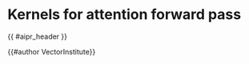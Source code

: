 # Kernels for attention forward pass

<!-- Header -->

{{ #aipr_header }}

<!-- Main Body -->

<!-- Contributors -->

{{#author VectorInstitute}} <!-- replace VectorInstitute with your github user -->
